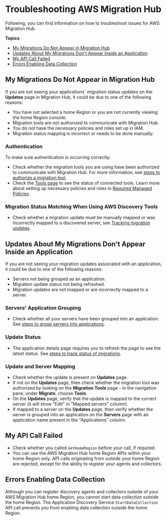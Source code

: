 # Troubleshooting AWS Migration Hub<a name="troubleshooting"></a>

Following, you can find information on how to troubleshoot issues for AWS Migration Hub\.

**Topics**
+ [My Migrations Do Not Appear in Migration Hub](#migs-do-not-appear-in-hub)
+ [Updates About My Migrations Don't Appear Inside an Application](#migs-do-not-appear-in-app)
+ [My API Call Failed](#api-call-failed-status)
+ [Errors Enabling Data Collection](#data-collection-errors)

## My Migrations Do Not Appear in Migration Hub<a name="migs-do-not-appear-in-hub"></a>

If you are not seeing your applications' migration status updates on the **Updates** page in Migration Hub, it could be due to one of the following reasons:
+ You have not selected a home Region or you are not currently viewing the home Region console\.
+ Migration tools are not authorized to communicate with Migration Hub\.
+ You do not have the necessary policies and roles set up in IAM\.
+ Migration status mapping is incorrect or needs to be done manually\.

### Authentication<a name="authentication-ts"></a>

To make sure authentication is occurring correctly:
+ Check whether the migration tools you are using have been authorized to communicate with Migration Hub\. For more information, see [steps to authorize a migration tool](migrate-wt-migrate.md#migrate-wt-migrate-using-tools)\.
+ Check the [Tools page](http://console.aws.amazon.com/migrationhub/migrate/tools) to see the status of connected tools\. Learn more about setting up necessary policies and roles in [Required Managed Policies](new-customer-setup.md#required-managed-policies)\.

### Migration Status Matching When Using AWS Discovery Tools<a name="matching"></a>
+ Check whether a migration update must be manually mapped or was incorrectly mapped to a discovered server, see [Tracking migration updates](doing-more.md#updates-tracking-wt)\.

## Updates About My Migrations Don't Appear Inside an Application<a name="migs-do-not-appear-in-app"></a>

If you are not seeing your migration updates associated with an application, it could be due to one of the following reasons:
+ Servers not being grouped as an application\.
+ Migration update status not being refreshed\.
+ Migration updates are not mapped or are incorrectly mapped to a server\.

### Servers' Application Grouping<a name="group-as-apps"></a>
+ Check whether all your servers have been grouped into an application\. See [steps to group servers into applications](migrate-wt-migrate.md#migrate-wt-group-as-applications)\.

### Update Status<a name="update-status"></a>
+ The application details page requires you to refresh the page to see the latest status\. See [steps to track status of migrations](migrate-wt-track.md)\.

### Update and Server Mapping<a name="update-mapping"></a>
+ Check whether the update is present on **Updates** page\.
+ If not on the **Updates** page, then check whether the migration tool was authorized by looking on the **Migration Tools** page \- in the navigation pane, under **Migrate**, choose **Tools**\.
+ On the **Updates** page, verify that the update is mapped to the correct server \(it will show "Edit" in "Mapped servers" column\)\.
+ If mapped to a server on the **Updates** page, then verify whether the server is grouped into an application on the **Servers** page with an application name present in the "Applications" column\.

## My API Call Failed<a name="api-call-failed-status"></a>
+ Check whether you called `GetHomeRegion` before your call, if required\.
+ You can use the AWS Migration Hub home Region APIs within your home Region only\. API calls originating from outside your home Region are rejected, except for the ability to register your agents and collectors\.

## Errors Enabling Data Collection<a name="data-collection-errors"></a>

Although you can register discovery agents and collectors outside of your AWS Migration Hub home Region, you cannot start data collection outside the home Region\. The Application Discovery Service `StartDataCollection` API call prevents you from enabling data collection outside the home Region\. 